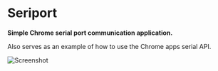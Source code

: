 Seriport
========

**Simple Chrome serial port communication application.**

Also serves as an example of how to use the Chrome apps serial API.

![Screenshot](https://dl.dropboxusercontent.com/u/8855759/seriport/screenshot.jpg)